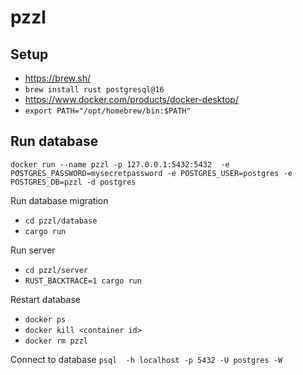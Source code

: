 # pzzl

## Setup
- https://brew.sh/
- `brew install rust postgresql@16`
- https://www.docker.com/products/docker-desktop/
- `export PATH="/opt/homebrew/bin:$PATH"`

## Run database 
`docker run --name pzzl -p 127.0.0.1:5432:5432  -e POSTGRES_PASSWORD=mysecretpassword -e POSTGRES_USER=postgres -e POSTGRES_DB=pzzl -d postgres`

Run database migration
- `cd pzzl/database`
- `cargo run` 

Run server  
- `cd pzzl/server` 
- `RUST_BACKTRACE=1 cargo run`

Restart database
- `docker ps`
- `docker kill <container id>`
- `docker rm pzzl`

Connect to database
`psql  -h localhost -p 5432 -U postgres -W`

